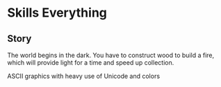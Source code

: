 # Skills Everything

## Story

The world begins in the dark. You have to construct wood to build a fire, which will provide light for a time and speed up collection.

ASCII graphics with heavy use of Unicode and colors
